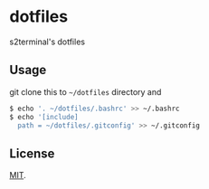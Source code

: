 # dotfiles
s2terminal's dotfiles

## Usage
git clone this to `~/dotfiles` directory and

```bash
$ echo '. ~/dotfiles/.bashrc' >> ~/.bashrc
$ echo '[include]
  path = ~/dotfiles/.gitconfig' >> ~/.gitconfig
```

## License
[MIT](LICENSE).
